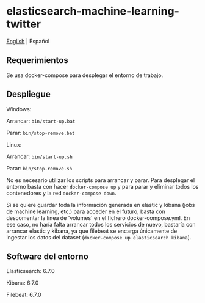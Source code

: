 # elasticsearch-machine-learning-twitter

[English](./README.md) | Español

## Requerimientos

Se usa docker-compose para desplegar el entorno de trabajo.

## Despliegue

Windows: 

Arrancar: ```bin/start-up.bat```

Parar: ```bin/stop-remove.bat```

Linux: 

Arrancar: ```bin/start-up.sh```

Parar: ```bin/stop-remove.sh```

No es necesario utilizar los scripts para arrancar y parar. Para desplegar el entorno basta con hacer ```docker-compose up``` y para parar y eliminar todos los contenedores y la red  ```docker-compose down```.

Si se quiere guardar toda la información generada en elastic y kibana (jobs de machine learning, etc.) para acceder en el futuro, basta con descomentar la línea de 'volumes' en el fichero docker-compose.yml. En ese caso, no haría falta arrancar todos los servicios de nuevo, bastaría con arrancar elastic y kibana, ya que filebeat se encarga únicamente de ingestar los datos del dataset (```docker-compose up elasticsearch kibana```).

## Software del entorno

Elasticsearch: 6.7.0

Kibana: 6.7.0

Filebeat: 6.7.0
